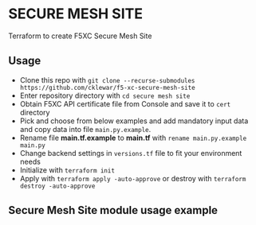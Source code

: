 # SECURE MESH SITE

Terraform to create F5XC Secure Mesh Site

## Usage

- Clone this repo with `git clone --recurse-submodules https://github.com/cklewar/f5-xc-secure-mesh-site`
- Enter repository directory with `cd secure mesh site`
- Obtain F5XC API certificate file from Console and save it to `cert` directory
- Pick and choose from below examples and add mandatory input data and copy data into file `main.py.example`.
- Rename file __main.tf.example__ to __main.tf__ with `rename main.py.example main.py`
- Change backend settings in `versions.tf` file to fit your environment needs
- Initialize with `terraform init`
- Apply with `terraform apply -auto-approve` or destroy with `terraform destroy -auto-approve`

## Secure Mesh Site module usage example

````hcl
````